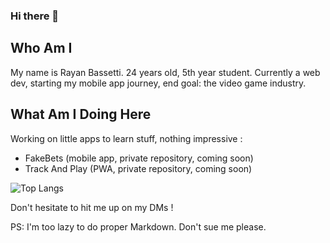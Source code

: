 ### Hi there 👋

## Who Am I
My name is Rayan Bassetti.
24 years old, 5th year student.
Currently a web dev, starting my mobile app journey, end goal: the video game industry.

## What Am I Doing Here 
Working on little apps to learn stuff, nothing impressive :

- FakeBets (mobile app, private repository, coming soon)
- Track And Play (PWA, private repository, coming soon)

![Top Langs](https://github-readme-stats.vercel.app/api/top-langs/?username=RayanBassetti&theme=buefy&layout=compact)

Don't hesitate to hit me up on my DMs !

PS: I'm too lazy to do proper Markdown. Don't sue me please.

<!--
**RayanBassetti/RayanBassetti** is a ✨ _special_ ✨ repository because its `README.md` (this file) appears on your GitHub profile.

Here are some ideas to get you started:

- 🔭 I’m currently working on ...
- 🌱 I’m currently learning ...
- 👯 I’m looking to collaborate on ...
- 🤔 I’m looking for help with ...
- 💬 Ask me about ...
- 📫 How to reach me: ...
- 😄 Pronouns: ...
- ⚡ Fun fact: ...
-->
